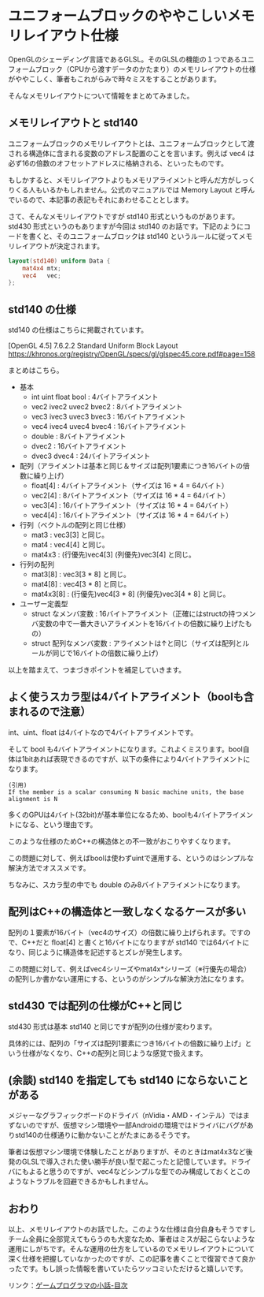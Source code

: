 # ユニフォームブロックのややこしいメモリレイアウト仕様

OpenGLのシェーディング言語であるGLSL。そのGLSLの機能の１つであるユニフォームブロック（CPUから渡すデータのかたまり）のメモリレイアウトの仕様がややこしく、筆者もこれがらみで時々ミスをすることがあります。

そんなメモリレイアウトについて情報をまとめてみました。

## メモリレイアウトと std140

ユニフォームブロックのメモリレイアウトとは、ユニフォームブロックとして渡される構造体に含まれる変数のアドレス配置のことを言います。例えば vec4 は必ず16の倍数のオフセットアドレスに格納される、といったものです。

もしかすると、メモリレイアウトよりもメモリアライメントと呼んだ方がしっくりくる人もいるかもしれません。公式のマニュアルでは Memory Layout と呼んでいるので、本記事の表記もそれにあわせることとします。

さて、そんなメモリレイアウトですが std140 形式というものがあります。 std430 形式というのもありますが今回は std140 のお話です。下記のようにコードを書くと、そのユニフォームブロックは std140 というルールに従ってメモリレイアウトが決定されます。

```glsl
layout(std140) uniform Data {
    mat4x4 mtx;
    vec4   vec;
};
```

## std140 の仕様

std140 の仕様はこちらに掲載されています。

[OpenGL 4.5] 7.6.2.2 Standard Uniform Block Layout
https://khronos.org/registry/OpenGL/specs/gl/glspec45.core.pdf#page=158

まとめはこちら。

- 基本
  - int uint float bool : 4バイトアライメント
  - vec2 ivec2 uvec2 bvec2 : 8バイトアライメント
  - vec3 ivec3 uvec3 bvec3 : 16バイトアライメント
  - vec4 ivec4 uvec4 bvec4 : 16バイトアライメント
  - double : 8バイトアライメント
  - dvec2 : 16バイトアライメント
  - dvec3 dvec4 : 24バイトアライメント
- 配列（アライメントは基本と同じ＆サイズは配列1要素につき16バイトの倍数に繰り上げ）
  - float[4] : 4バイトアライメント（サイズは 16 * 4 = 64バイト）
  - vec2[4] : 8バイトアライメント（サイズは 16 * 4 = 64バイト）
  - vec3[4] : 16バイトアライメント（サイズは 16 * 4 = 64バイト）
  - vec4[4] : 16バイトアライメント（サイズは 16 * 4 = 64バイト）
- 行列（ベクトルの配列と同じ仕様）
  - mat3 : vec3[3] と同じ。
  - mat4 : vec4[4] と同じ。
  - mat4x3 : (行優先)vec4\[3] (列優先)vec3\[4] と同じ。
- 行列の配列
  - mat3[8] : vec3[3 * 8] と同じ。
  - mat4[8] : vec4[3 * 8] と同じ。
  - mat4x3[8] : (行優先)vec4\[3 * 8] (列優先)vec3\[4 * 8] と同じ。
- ユーザー定義型
  - struct なメンバ変数 : 16バイトアライメント（正確にはstructの持つメンバ変数の中で一番大きいアライメントを16バイトの倍数に繰り上げたもの）
  - struct 配列なメンバ変数 : アライメントは↑と同じ（サイズは配列とルールが同じで16バイトの倍数に繰り上げ）

以上を踏まえて、つまづきポイントを補足していきます。

## よく使うスカラ型は4バイトアライメント（boolも含まれるので注意）

int、uint、float は4バイトなので4バイトアライメントです。

そして bool も4バイトアライメントになります。これよくミスります。bool自体は1bitあれば表現できるのですが、以下の条件により4バイトアライメントになります。

```
(引用)
If the member is a scalar consuming N basic machine units, the base alignment is N
```

多くのGPUは4バイト(32bit)が基本単位になるため、boolも4バイトアライメントになる、という理由です。

このような仕様のためC++の構造体との不一致がおこりやすくなります。

この問題に対して、例えばboolは使わずuintで運用する、というのはシンプルな解決方法でオススメです。

ちなみに、スカラ型の中でも double のみ8バイトアライメントになります。

## 配列はC++の構造体と一致しなくなるケースが多い

配列の１要素が16バイト（vec4のサイズ）の倍数に繰り上げられます。ですので、C++だと float[4] と書くと16バイトになりますが std140 では64バイトになり、同じように構造体を記述するとズレが発生します。

この問題に対して、例えばvec4シリーズやmat4x*シリーズ（※行優先の場合）の配列しか書かない運用にする、というのがシンプルな解決方法になります。

## std430 では配列の仕様がC++と同じ

std430 形式は基本 std140 と同じですが配列の仕様が変わります。

具体的には、配列の「サイズは配列1要素につき16バイトの倍数に繰り上げ」という仕様がなくなり、C++の配列と同じような感覚で扱えます。

## (余談) std140 を指定しても std140 にならないことがある

メジャーなグラフィックボードのドライバ（nVidia・AMD・インテル）ではまずないのですが、仮想マシン環境や一部Androidの環境ではドライバにバグがありstd140の仕様通りに動かないことがたまにあるそうです。

筆者は仮想マシン環境で体験したことがありますが、そのときはmat4x3など後発のGLSLで導入された使い勝手が良い型で起こったと記憶しています。ドライバにもよると思うのですが、vec4などシンプルな型でのみ構成しておくとこのようなトラブルを回避できるかもしれません。

## おわり

以上、メモリレイアウトのお話でした。このような仕様は自分自身もそうですしチーム全員に全部覚えてもらうのも大変なため、筆者はミスが起こらないような運用にしがちです。そんな運用の仕方をしているのでメモリレイアウトについて深く仕様を把握していなかったのですが、この記事を書くことで復習できて良かったです。もし誤った情報を書いていたらツッコミいただけると嬉しいです。

リンク：[ゲームプログラマの小話-目次](http://www.10106.net/~hoboaki/wiki/index.php?%E3%82%B2%E3%83%BC%E3%83%A0%E3%83%97%E3%83%AD%E3%82%B0%E3%83%A9%E3%83%9E%E3%81%AE%E5%B0%8F%E8%A9%B1)

